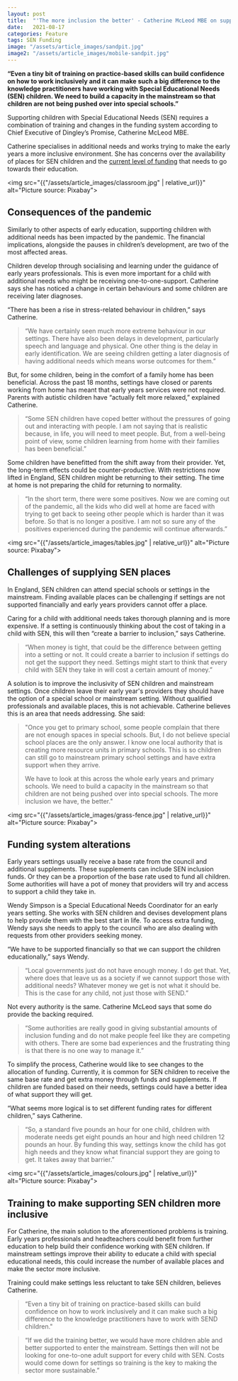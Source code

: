 ```yaml
---
layout: post
title:  "'The more inclusion the better' - Catherine McLeod MBE on supporting the education of SEND children"
date:   2021-08-17
categories: Feature
tags: SEN Funding
image: "/assets/article_images/sandpit.jpg"
image2: "/assets/article_images/mobile-sandpit.jpg"
---
```


<html>
<p><b>“Even a tiny bit of training on practice-based skills can build confidence on how to work inclusively and it can make such a big difference to the knowledge practitioners have working with Special Educational Needs (SEN) children. We need to build a capacity in the mainstream so that children are not being pushed over into special schools.”</b>  

<p>Supporting children with Special Educational Needs (SEN) requires a combination of training and changes in the funding system according to Chief Executive of Dingley’s Promise, Catherine McLeod MBE.</p>

<p>Catherine specialises in additional needs and works trying to make the early years a more inclusive environment. She has concerns over the availability of places for SEN children and the <a href="https://gwilloughby99.github.io/early-years-project/2021/07/08/We-need-to-be-attracting-highly-intelligent-people-Nursery-owner-Claire-Kenyon-on-altering-the-perception-of-the-workforce.html">current level of funding</a> that needs to go towards their education.</p>

<img src="{{"/assets/article_images/classroom.jpg" | relative_url}}" alt="Picture source: Pixabay">

<h2> Consequences of the pandemic </h2>
<p>Similarly to other aspects of early education, supporting children with additional needs has been impacted by the pandemic. The financial implications, alongside the pauses in children’s development, are two of the most affected areas.</p>

<p>Children develop through socialising and learning under the guidance of early years professionals. This is even more important for a child with additional needs who might be receiving one-to-one-support. Catherine says she has noticed a change in certain behaviours and some children are receiving later diagnoses.</p>

<p>“There has been a rise in stress-related behaviour in children,” says Catherine.</p>

<blockquote>“We have certainly seen much more extreme behaviour in our settings. There have also been delays in development, particularly speech and language and physical. One other thing is the delay in early identification. We are seeing children getting a later diagnosis of having additional needs which means worse outcomes for them.”</blockquote>

<p>But, for some children, being in the comfort of a family home has been beneficial. Across the past 18 months, settings have closed or parents working from home has meant that early years services were not required. Parents with autistic children have “actually felt more relaxed,” explained Catherine.</p>

<blockquote>“Some SEN children have coped better without the pressures of going out and interacting with people. I am not saying that is realistic because, in life, you will need to meet people. But, from a well-being point of view, some children learning from home with their families has been beneficial.”</blockquote>

<p>Some children have benefitted from the shift away from their provider. Yet, the long-term effects could be counter-productive. With restrictions now lifted in England, SEN children might be returning to their setting. The time at home is not preparing the child for returning to normality.</p>

<blockquote>“In the short term, there were some positives. Now we are coming out of the pandemic, all the kids who did well at home are faced with trying to get back to seeing other people which is harder than it was before. So that is no longer a positive. I am not so sure any of the positives experienced during the pandemic will continue afterwards.”</blockquote>

<img src="{{"/assets/article_images/tables.jpg" | relative_url}}" alt="Picture source: Pixabay">

<h2> Challenges of supplying SEN places </h2>

<p>In England, SEN children can attend special schools or settings in the mainstream. Finding available places can be challenging if settings are not supported financially and early years providers cannot offer a place.</p>

<p>Caring for a child with additional needs takes thorough planning and is more expensive. If a setting is continuously thinking about the cost of taking in a child with SEN, this will then “create a barrier to inclusion,” says Catherine.</p>

<blockquote>“When money is tight, that could be the difference between getting into a setting or not. It could create a barrier to inclusion if settings do not get the support they need. Settings might start to think that every child with SEN they take in will cost a certain amount of money.”</blockquote>

<p>A solution is to improve the inclusivity of SEN children and mainstream settings. Once children leave their early year's providers they should have the option of a special school or mainstream setting. Without qualified professionals and available places, this is not achievable. Catherine believes this is an area that needs addressing. She said:</p>

<blockquote>"Once you get to primary school, some people complain that there are not enough spaces in special schools. But, I do not believe special school places are the only answer. I know one local authority that is creating more resource units in primary schools. This is so children can still go to mainstream primary school settings and have extra support when they arrive.

We have to look at this across the whole early years and primary schools. We need to build a capacity in the mainstream so that children are not being pushed over into special schools. The more inclusion we have, the better."</blockquote>

<img src="{{"/assets/article_images/grass-fence.jpg" | relative_url}}" alt="Picture source: Pixabay">

<h2> Funding system alterations </h2>

<p>Early years settings usually receive a base rate from the council and additional supplements. These supplements can include SEN inclusion funds. Or they can be a proportion of the base rate used to fund all children. Some authorities will have a pot of money that providers will try and access to support a child they take in.</p>

<p>Wendy Simpson is a Special Educational Needs Coordinator for an early years setting. She works with SEN children and devises development plans to help provide them with the best start in life. To access extra funding, Wendy says she needs to apply to the council who are also dealing with requests from other providers seeking money.</p>

<p>“We have to be supported financially so that we can support the children educationally,” says Wendy.</p>

<blockquote>“Local governments just do not have enough money. I do get that. Yet, where does that leave us as a society if we cannot support those with additional needs? Whatever money we get is not what it should be. This is the case for any child, not just those with SEND.”</blockquote>

<p>Not every authority is the same. Catherine McLeod says that some do provide the backing required.</p>

<blockquote>“Some authorities are really good in giving substantial amounts of inclusion funding and do not make people feel like they are competing with others. There are some bad experiences and the frustrating thing is that there is no one way to manage it.”</blockquote>

<p>To simplify the process, Catherine would like to see changes to the allocation of funding. Currently, it is common for SEN children to receive the same base rate and get extra money through funds and supplements. If children are funded based on their needs, settings could have a better idea of what support they will get.</p>

<p>“What seems more logical is to set different funding rates for different children,” says Catherine.</p>

<blockquote>“So, a standard five pounds an hour for one child, children with moderate needs get eight pounds an hour and high need children 12 pounds an hour. By funding this way, settings know the child has got high needs and they know what financial support they are going to get. It takes away that barrier.”</blockquote>

<img src="{{"/assets/article_images/colours.jpg" | relative_url}}" alt="Picture source: Pixabay">

<h2>Training to make supporting SEN children more inclusive</h2>

<p>For Catherine, the main solution to the aforementioned problems is training. Early years professionals and headteachers could benefit from further education to help build their confidence working with SEN children. If mainstream settings improve their ability to educate a child with special educational needs, this could increase the number of available places and make the sector more inclusive.</p>

<p>Training could make settings less reluctant to take SEN children, believes Catherine.</p>

<blockquote>“Even a tiny bit of training on practice-based skills can build confidence on how to work inclusively and it can make such a big difference to the knowledge practitioners have to work with SEND children."</blockquote>

<blockquote>“If we did the training better, we would have more children able and better supported to enter the mainstream. Settings then will not be looking for one-to-one adult support for every child with SEN. Costs would come down for settings so training is the key to making the sector more sustainable.”</blockquote>
